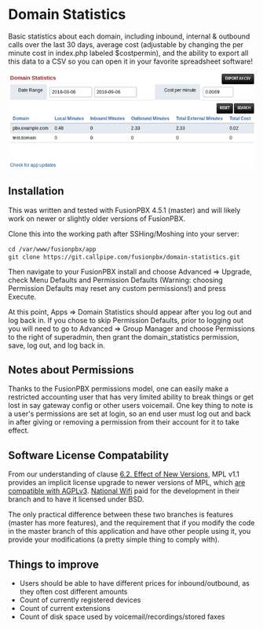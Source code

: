 # Domain Statistics

Basic statistics about each domain, including inbound, internal & outbound calls over the last 30 days, average cost (adjustable by changing the per minute cost in index.php labeled $costpermin), and the ability to export all this data to a CSV so you can open it in your favorite spreadsheet software!

![Image of Domain Statistics](Domain-Statistics-Overview.png)

## Installation
This was written and tested with FusionPBX 4.5.1 (master) and will likely work on newer or slightly older versions of FusionPBX.

Clone this into the working path after SSHing/Moshing into your server:

```
cd /var/www/fusionpbx/app
git clone https://git.callpipe.com/fusionpbx/domain-statistics.git
```

Then navigate to your FusionPBX install and choose Advanced => Upgrade, check Menu Defaults and Permission Defaults (Warning: choosing Permission Defaults may reset any custom permissions!) and press Execute.

At this point, Apps => Domain Statistics should appear after you log out and log back in. If you chose to skip Permission Defaults, prior to logging out you will need to go to Advanced => Group Manager and choose Permissions to the right of superadmin, then grant the 	domain_statistics permission, save, log out, and log back in.

## Notes about Permissions
Thanks to the FusionPBX permissions model, one can easily make a restricted accounting user that has very limited ability to break things or get lost in say gateway config or other users voicemail. One key thing to note is a user's permissions are set at login, so an end user must log out and back in after giving or removing a permission from their account for it to take effect.

## Software License Compatability
From our understanding of clause [6.2. Effect of New Versions](https://www.mozilla.org/en-US/MPL/1.1/), MPL v1.1 provides an implicit license upgrade to newer versions of MPL, which [are compatible with AGPLv3](https://www.fsf.org/blogs/licensing/mpl-2.0-release). [National Wifi](http://www.nationalwi-fi.com/) paid for the development in their branch and to have it licensed under BSD.

The only practical difference between these two branches is features (master has more features), and the requirement that if you modify the code in the master branch of this application and have other people using it, you provide your modifications (a pretty simple thing to comply with).

## Things to improve
* Users should be able to have different prices for inbound/outbound, as they often cost different amounts
* Count of currently registered devices
* Count of current extensions
* Count of disk space used by voicemail/recordings/stored faxes
